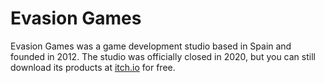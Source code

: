 # Evasion Games
Evasion Games was a game development studio based in Spain and founded in 2012. The studio was officially closed in 2020, but you can still download its products at [itch.io](https://evasiongames.itch.io) for free.
